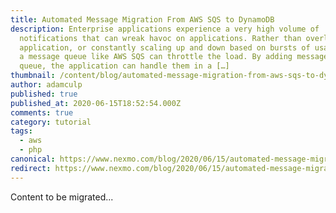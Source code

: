 ```yaml
---
title: Automated Message Migration From AWS SQS to DynamoDB
description: Enterprise applications experience a very high volume of
  notifications that can wreak havoc on applications. Rather than overloading an
  application, or constantly scaling up and down based on bursts of usage, using
  a message queue like AWS SQS can throttle the load. By adding messages to the
  queue, the application can handle them in a […]
thumbnail: /content/blog/automated-message-migration-from-aws-sqs-to-dynamodb/Blog_Message-Migration_1200x600.png
author: adamculp
published: true
published_at: 2020-06-15T18:52:54.000Z
comments: true
category: tutorial
tags:
  - aws
  - php
canonical: https://www.nexmo.com/blog/2020/06/15/automated-message-migration-from-aws-sqs-to-dynamodb
redirect: https://www.nexmo.com/blog/2020/06/15/automated-message-migration-from-aws-sqs-to-dynamodb
---
```


Content to be migrated...
